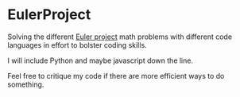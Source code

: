 # EulerProject

Solving the different [Euler project](https://projecteuler.net/) math problems with different code languages in effort to bolster coding skills.

I will include Python and maybe javascript down the line.

Feel free to critique my code if there are more efficient ways to do something.
